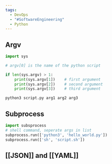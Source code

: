 ```yaml
---
tags:
  - DevOps
  - "#SoftwareEngineering"
  - Python
---
```

## Argv

```python
import sys

# argv[0] is the name of the python script

if len(sys.argv) > 1:  
    print(sys.argv[1])    # first argument
    print(sys.argv[2])    # second argument
    print(sys.argv[3])    # third argument
```

```bash
python3 script.py arg1 arg2 arg3
```

## Subprocess

```python
import subsprocess
# shell command, seperate args in list
subprocess.run(['python3', 'hello_world.py'])
subprocess.run(['sh', 'script.sh'])
```

## [[JSON]] and [[YAML]]



